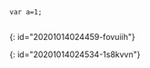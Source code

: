 <script></script>
	var a=1;

```

```
{: id="20201014024459-fovuiih"}

{: id="20201014024534-1s8kvvn"}
